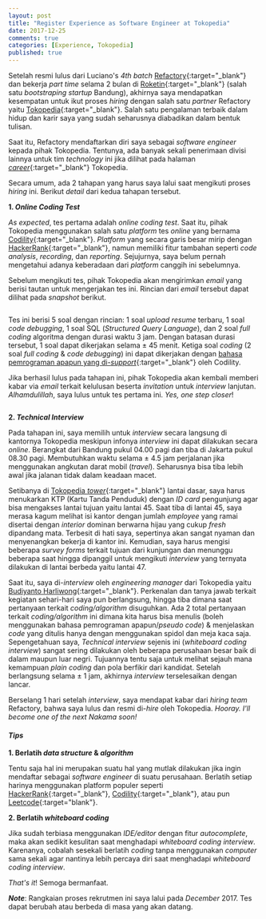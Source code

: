 ```yaml
---
layout: post
title: "Register Experience as Software Engineer at Tokopedia"
date: 2017-12-25
comments: true
categories: [Experience, Tokopedia]
published: true
---
```


Setelah resmi lulus dari Luciano's *4th batch* [Refactory](https://refactory.id/){:target="_blank"} dan bekerja *part time* selama 2 bulan di [Roketin](https://roketin.com/home){:target="_blank"} (salah satu *bootstraping startup* Bandung), akhirnya saya mendapatkan kesempatan untuk ikut proses *hiring* dengan salah satu *partner* Refactory yaitu [Tokopedia](https://www.tokopedia.com/){:target="_blank"}. Salah satu pengalaman terbaik dalam hidup dan karir saya yang sudah seharusnya diabadikan dalam bentuk tulisan.

Saat itu, Refactory mendaftarkan diri saya sebagai *software engineer* kepada pihak Tokopedia. Tentunya, ada banyak sekali penerimaan divisi lainnya untuk tim *technology* ini jika dilihat pada halaman [*career*](https://www.tokopedia.com/careers/function/technology/){:target="_blank"} Tokopedia.

Secara umum, ada 2 tahapan yang harus saya lalui saat mengikuti proses *hiring* ini. Berikut *detail* dari kedua tahapan tersebut.

**1. *Online Coding Test***

*As expected*, tes pertama adalah *online coding test*. Saat itu, pihak Tokopedia menggunakan salah satu *platform* tes *online* yang bernama [Codility](https://www.codility.com/){:target="_blank"}. *Platform* yang secara garis besar mirip dengan [HackerRank](https://www.hackerrank.com/){:target="_blank"}, namun memiliki fitur tambahan seperti *code analysis*, *recording*, dan *reporting*. Sejujurnya, saya belum pernah mengetahui adanya keberadaan dari *platform* canggih ini sebelumnya.

Sebelum mengikuti tes, pihak Tokopedia akan mengirimkan *email* yang berisi tautan untuk mengerjakan tes ini. Rincian dari *email* tersebut dapat dilihat pada *snapshot* berikut.

<img src="{{ '/assets/img/tokopedia-first-test-invitation.png' | prepend: site.baseurl }}" alt="">

Tes ini berisi 5 soal dengan rincian: 1 soal *upload resume* terbaru, 1 soal *code debugging*, 1 soal SQL (*Structured Query Language*), dan 2 soal *full coding* algoritma dengan durasi waktu 3 jam. Dengan batasan durasi tersebut, 1 soal dapat dikerjakan selama ± 45 menit. Ketiga soal *coding* (2 soal *full coding* & *code debugging*) ini dapat dikerjakan dengan [bahasa pemrograman apapun yang di-*support*](http://support.codility.com/frequently-asked-questions/what-programming-languages-does-codility-support){:target="_blank"} oleh Codility.

Jika berhasil lulus pada tahapan ini, pihak Tokopedia akan kembali memberi kabar via *email* terkait kelulusan beserta *invitation* untuk *interview* lanjutan. *Alhamdulillah*, saya lulus untuk tes pertama ini. *Yes, one step closer*!

<img src="{{ '/assets/img/tokopedia-interview-invitation.png' | prepend: site.baseurl }}" alt="">

**2. *Technical Interview***

Pada tahapan ini, saya memilih untuk *interview* secara langsung di kantornya Tokopedia meskipun infonya *interview* ini dapat dilakukan secara *online*. Berangkat dari Bandung pukul 04.00 pagi dan tiba di Jakarta pukul 08.30 pagi. Membutuhkan waktu selama ± 4.5 jam perjalanan jika menggunakan angkutan darat mobil (*travel*). Seharusnya bisa tiba lebih awal jika jalanan tidak dalam keadaan macet.

Setibanya di [Tokopedia *tower*](https://goo.gl/maps/31eYymQ7QHC2){:target="_blank"} lantai dasar, saya harus menukarkan KTP (Kartu Tanda Penduduk) dengan *ID card* pengunjung agar bisa mengakses lantai tujuan yaitu lantai 45. Saat tiba di lantai 45, saya merasa kagum melihat isi kantor dengan jumlah *employee* yang ramai disertai dengan *interior* dominan berwarna hijau yang cukup *fresh* dipandang mata. Terbesit di hati saya, sepertinya akan sangat nyaman dan menyenangkan bekerja di kantor ini. Kemudian, saya harus mengisi beberapa *survey forms* terkait tujuan dari kunjungan dan menunggu beberapa saat hingga dipanggil untuk mengikuti *interview* yang ternyata dilakukan di lantai berbeda yaitu lantai 47.

Saat itu, saya di-*interview* oleh *engineering manager* dari Tokopedia yaitu [Budiyanto Harliwong](https://www.linkedin.com/in/budiyantoharliwong/){:target="_blank"}. Perkenalan dan tanya jawab terkait kegiatan sehari-hari saya pun berlangsung, hingga tiba dimana saat pertanyaan terkait *coding/algorithm* disuguhkan. Ada 2 total pertanyaan terkait *coding/algorithm* ini dimana kita harus bisa menulis (boleh menggunakan bahasa pemrograman apapun/*pseudo code*) & menjelaskan *code* yang ditulis hanya dengan menggunakan spidol dan meja kaca saja. Sepengetahuan saya, *Technical interview* sejenis ini (*whiteboard coding interview*) sangat sering dilakukan oleh beberapa perusahaan besar baik di dalam maupun luar negri. Tujuannya tentu saja untuk melihat sejauh mana kemampuan *plain coding* dan pola berfikir dari kandidat. Setelah berlangsung selama ± 1 jam, akhirnya *interview* terselesaikan dengan lancar.

Berselang 1 hari setelah *interview*, saya mendapat kabar dari *hiring team* Refactory, bahwa saya lulus dan resmi di-*hire* oleh Tokopedia. *Hooray. I'll become one of the next Nakama soon!*

#### *Tips*

**1. Berlatih *data structure* & *algorithm***

Tentu saja hal ini merupakan suatu hal yang mutlak dilakukan jika ingin mendaftar sebagai *software engineer* di suatu perusahaan. Berlatih setiap harinya menggunakan platform populer seperti [HackerRank](https://www.hackerrank.com/){:target="_blank"}, [Codility](https://www.codility.com/){:target="_blank"}, atau pun [Leetcode](https://leetcode.com/){:target="blank"}.

**2. Berlatih *whiteboard coding***

Jika sudah terbiasa menggunakan *IDE/editor* dengan fitur *autocomplete*, maka akan sedikit kesulitan saat menghadapi *whiteboard coding interview*. Karenanya, cobalah sesekali berlatih *coding* tanpa menggunakan *computer* sama sekali agar nantinya lebih percaya diri saat menghadapi *whiteboard coding interview*.

*That's it*! Semoga bermanfaat.

***Note***:
Rangkaian proses rekrutmen ini saya lalui pada *December* 2017. Tes dapat berubah atau berbeda di masa yang akan datang.
